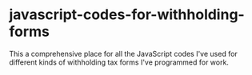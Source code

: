 # javascript-codes-for-withholding-forms
This a comprehensive place for all the JavaScript codes I've used for different kinds of withholding tax forms I've programmed for work. 

